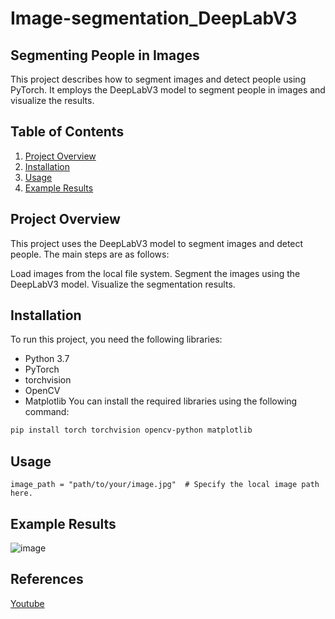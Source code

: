 # Image-segmentation_DeepLabV3
## Segmenting People in Images
This project describes how to segment images and detect people using PyTorch. It employs the DeepLabV3 model to segment people in images and visualize the results.

## Table of Contents
1. [Project Overview](#Project-Overview)
2. [Installation](#Installation)
3. [Usage](#Usage)
4. [Example Results](#Example-Results)

## Project Overview
This project uses the DeepLabV3 model to segment images and detect people. The main steps are as follows:

Load images from the local file system.
Segment the images using the DeepLabV3 model.
Visualize the segmentation results.

## Installation
To run this project, you need the following libraries:

- Python 3.7
- PyTorch
- torchvision
- OpenCV
- Matplotlib
You can install the required libraries using the following command:

```bash
pip install torch torchvision opencv-python matplotlib
```
## Usage
```image_path = "path/to/your/image.jpg"  # Specify the local image path here.```

## Example Results

![image](https://github.com/user-attachments/assets/a13e315b-3a8a-4739-9c5d-2b1e6ff16bdd)


## References
[Youtube](https://www.youtube.com/watch?v=5XaiAL0LJOU)
